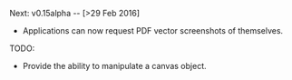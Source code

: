 Next: v0.15alpha -- [>29 Feb 2016]

- Applications can now request PDF vector screenshots of themselves.

TODO:
* Provide the ability to manipulate a canvas object.
